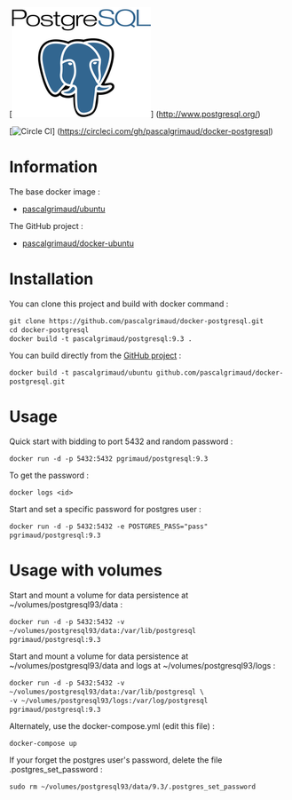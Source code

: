 [![logo](https://raw.githubusercontent.com/pascalgrimaud/docker-postgresql/master/postgresql.png)]
(http://www.postgresql.org/)

[![Circle CI](https://circleci.com/gh/pascalgrimaud/docker-postgresql.svg?style=svg)]
(https://circleci.com/gh/pascalgrimaud/docker-postgresql)

# Information

The base docker image :

  * [pascalgrimaud/ubuntu](https://registry.hub.docker.com/u/pascalgrimaud/ubuntu/)

The GitHub project :

  * [pascalgrimaud/docker-ubuntu](https://github.com/pascalgrimaud/docker-postgresql/)


# Installation
You can clone this project and build with docker command :

```
git clone https://github.com/pascalgrimaud/docker-postgresql.git
cd docker-postgresql
docker build -t pascalgrimaud/postgresql:9.3 .
```

You can build directly from the [GitHub project](https://github.com/pascalgrimaud/docker-postgresql/) :

```
docker build -t pascalgrimaud/ubuntu github.com/pascalgrimaud/docker-postgresql.git
```


# Usage

Quick start with bidding to port 5432 and random password :

```
docker run -d -p 5432:5432 pgrimaud/postgresql:9.3
```

To get the password :

```
docker logs <id>
```

Start and set a specific password for postgres user :

```
docker run -d -p 5432:5432 -e POSTGRES_PASS="pass" pgrimaud/postgresql:9.3
```


# Usage with volumes

Start and mount a volume for data persistence at ~/volumes/postgresql93/data :

```
docker run -d -p 5432:5432 -v ~/volumes/postgresql93/data:/var/lib/postgresql pgrimaud/postgresql:9.3
```

Start and mount a volume for data persistence at ~/volumes/postgresql93/data and logs at ~/volumes/postgresql93/logs :

```
docker run -d -p 5432:5432 -v ~/volumes/postgresql93/data:/var/lib/postgresql \
-v ~/volumes/postgresql93/logs:/var/log/postgresql pgrimaud/postgresql:9.3
```

Alternately, use the docker-compose.yml (edit this file) :

```
docker-compose up
```

If your forget the postgres user's password, delete the file .postgres_set_password :

```
sudo rm ~/volumes/postgresql93/data/9.3/.postgres_set_password
```
